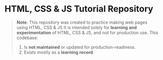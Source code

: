 # HTML, CSS & JS Tutorial Repository

> **Note**: This repository was created to practice making web pages using HTML, CSS & JS
> It is intended solely for **learning and experimentation** of HTML, CSS & JS, and not for production use.
> This codebase:  
> 1. Is **not maintained** or updated for production-readiness.  
> 2. Exists mostly as a **learning record**.
